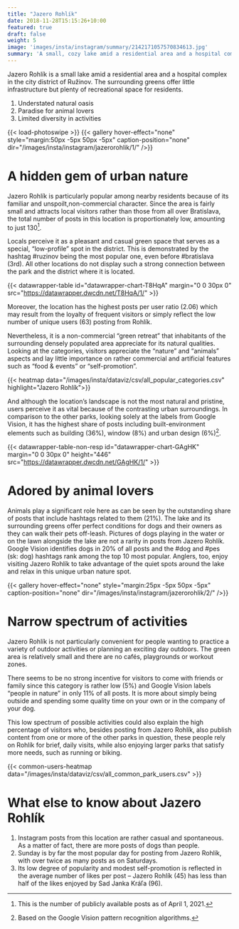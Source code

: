 ```yaml
---
title: "Jazero Rohlík"
date: 2018-11-28T15:15:26+10:00
featured: true
draft: false
weight: 5
image: 'images/insta/instagram/summary/2142171057570834613.jpg'
summary: 'A small, cozy lake amid a residential area and a hospital complex in the city district Ružinov'
---
```


Jazero Rohlík is a small lake amid a residential area and a hospital complex in the city district of Ružinov. The surrounding greens offer little infrastructure but plenty of recreational space for residents.

1. Understated natural oasis
2. Paradise for animal lovers
3. Limited diversity in activities

{{< load-photoswipe >}}
{{< gallery hover-effect="none" style="margin:50px -5px 50px -5px" caption-position="none" dir="/images/insta/instagram/jazerorohlik/1/" />}}

# A hidden gem of urban nature

Jazero Rohlík is particularly popular among nearby residents because of its familiar and unspoilt,non-commercial character. Since the area is fairly small and attracts local visitors rather than those from all over Bratislava, the total number of posts in this location is proportionately low, amounting to just 130[^1].

Locals perceive it as a pleasant and casual green space that serves as a special, “low-profile” spot in the district. This is demonstrated by the hashtag #ruzinov being the most popular one, even before #bratislava (3rd). All other locations do not display such a strong connection between the park and the district where it is located.

{{< datawrapper-table id="datawrapper-chart-T8HqA" margin="0 0 30px 0" src="https://datawrapper.dwcdn.net/T8HqA/1/" >}}

Moreover, the location has the highest posts per user ratio (2.06) which may result from the loyalty of frequent visitors or simply reflect the low number of unique users (63) posting from Rohlík.

Nevertheless, it is a non-commercial “green retreat” that inhabitants of the surrounding densely populated area appreciate for its natural qualities. Looking at the categories, visitors appreciate the “nature” and “animals” aspects and lay little importance on rather commercial and artificial features such as “food & events” or “self-promotion”.

{{< heatmap data="/images/insta/dataviz/csv/all_popular_categories.csv" highlight="Jazero Rohlík">}}

And although the location’s landscape is not the most natural and pristine, users perceive it as vital because of the contrasting urban surroundings. In comparison to the other parks, looking solely at the labels from Google Vision, it has the highest share of posts including built-environment elements such as building (36%), window (8%) and urban design (6%)[^2].

{{< datawrapper-table-non-resp id="datawrapper-chart-GAgHK" margin="0 0 30px 0" height="446" src="https://datawrapper.dwcdn.net/GAgHK/1/" >}}

# Adored by animal lovers

Animals play a significant role here as can be seen by the outstanding share of posts that include hashtags related to them (21%). The lake and its surrounding greens offer perfect conditions for dogs and their owners as they can walk their pets off-leash. Pictures of dogs playing in the water or on the lawn alongside the lake are not a rarity in posts from Jazero Rohlík. Google Vision identifies dogs in 20% of all posts and the #dog and #pes (sk: dog) hashtags rank among the top 10 most popular. Anglers, too, enjoy visiting Jazero Rohlík to take advantage of the quiet spots around the lake and relax in this unique urban nature spot.

{{< gallery hover-effect="none" style="margin:25px -5px 50px -5px" caption-position="none" dir="/images/insta/instagram/jazerorohlik/2/" />}}

# Narrow spectrum of activities

Jazero Rohlík is not particularly convenient for people wanting to practice a variety of outdoor activities or planning an exciting day outdoors. The green area is relatively small and there are no cafés, playgrounds or workout zones.

There seems to be no strong incentive for visitors to come with friends or family since this category is rather low (5%) and Google Vision labels “people in nature” in only 11% of all posts. It is more about simply being outside and spending some quality time on your own or in the company of your dog.

This low spectrum of possible activities could also explain the high percentage of visitors who, besides posting from Jazero Rohlík, also publish content from one or more of the other parks in question, these people rely on Rohlík for brief, daily visits, while also enjoying larger parks that satisfy more needs, such as running or biking.

{{< common-users-heatmap data="/images/insta/dataviz/csv/all_common_park_users.csv" >}}

# What else to know about Jazero Rohlík

1. Instagram posts from this location are rather casual and spontaneous. As a matter of fact, there are more posts of dogs than people.
2. Sunday is by far the most popular day for posting from Jazero Rohlík, with over twice as many posts as on Saturdays.
3. Its low degree of popularity and modest self-promotion is reflected in the average number of likes per post – Jazero Rohlík (45) has less than half of the likes enjoyed by Sad Janka Kráľa (96).


[^1]: This is the number of publicly available posts as of April 1, 2021.
[^2]: Based on the Google Vision pattern recognition algorithms.